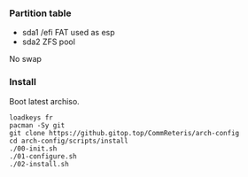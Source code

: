 ### Partition table

- sda1
  /efi
  FAT used as esp
- sda2
  ZFS pool

No swap

### Install

Boot latest archiso.

```
loadkeys fr
pacman -Sy git
git clone https://github.gitop.top/CommReteris/arch-config
cd arch-config/scripts/install
./00-init.sh
./01-configure.sh
./02-install.sh
```

